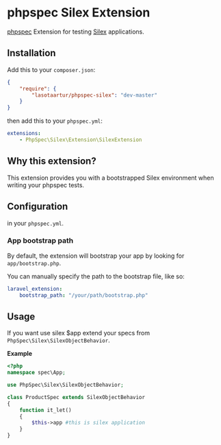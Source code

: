 # phpspec Silex Extension

[phpspec](http://www.phpspec.net/) Extension for testing [Silex](http://http://silex.sensiolabs.org//)
applications.

## Installation

Add this to your `composer.json`:

```json
{
    "require": {
        "lasotaartur/phpspec-silex": "dev-master"
    }
}
```

then add this to your `phpspec.yml`:

```yaml
extensions:
    - PhpSpec\Silex\Extension\SilexExtension
```

## Why this extension?

This extension provides you with a bootstrapped Silex environment when writing
your phpspec tests.

## Configuration

in your `phpspec.yml`.

### App bootstrap path

By default, the extension will bootstrap your app by looking for `app/bootstrap.php`. 

You can manually specify the path to the bootstrap file, like so:

```yaml
laravel_extension:
    bootstrap_path: "/your/path/bootstrap.php"
```

## Usage

If you want use silex $app extend your specs
from `PhpSpec\Silex\SilexObjectBehavior`.

**Example**

```php
<?php
namespace spec\App;

use PhpSpec\Silex\SilexObjectBehavior;

class ProductSpec extends SilexObjectBehavior
{
    function it_let()
    {
        $this->app #this is silex application
    }
}
```
